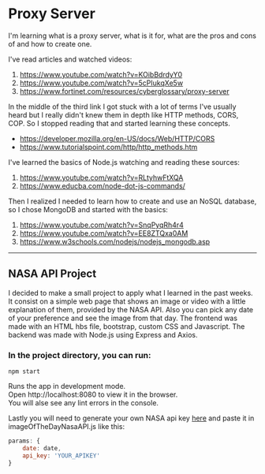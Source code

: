 # Proxy Server

I'm learning what is a proxy server, what is it for, what are the pros and cons of and how to create one.

I've read articles and watched videos:

1. https://www.youtube.com/watch?v=KOibBdrdyY0
2. https://www.youtube.com/watch?v=5cPIukqXe5w
3. https://www.fortinet.com/resources/cyberglossary/proxy-server

In the middle of the third link I got stuck with a lot of terms I've usually heard but I really didn't knew them in depth like HTTP methods, CORS, COP. So I stopped reading that and started learning these concepts.

- https://developer.mozilla.org/en-US/docs/Web/HTTP/CORS
- https://www.tutorialspoint.com/http/http_methods.htm

I've learned the basics of Node.js watching and reading these sources:

1. https://www.youtube.com/watch?v=RLtyhwFtXQA
2. https://www.educba.com/node-dot-js-commands/

Then I realized I needed to learn how to create and use an NoSQL database, so I chose MongoDB and started with the basics:

1. https://www.youtube.com/watch?v=SnqPyqRh4r4
2. https://www.youtube.com/watch?v=EE8ZTQxa0AM
3. https://www.w3schools.com/nodejs/nodejs_mongodb.asp

---

## NASA API Project

I decided to make a small project to apply what I learned in the past weeks. It consist on a simple web page that shows an image or video with a little explanation of them, provided by the NASA API. Also you can pick any date of your preference and see the image from that day. The frontend was made with an HTML hbs file, bootstrap, custom CSS and Javascript. The backend was made with Node.js using Express and Axios.

### In the project directory, you can run:

`npm start`

Runs the app in development mode.  
Open http://localhost:8080 to view it in the browser.  
You will alse see any lint errors in the console.

Lastly you will need to generate your own NASA api key [here](https://api.nasa.gov/ "NASA API") and paste it in imageOfTheDayNasaAPI.js like this:

```JavaScript
params: {
    date: date,
    api_key: 'YOUR_APIKEY'
}
```
